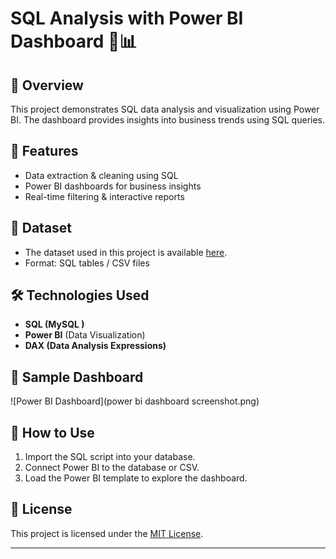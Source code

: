 # SQL Analysis with Power BI Dashboard 🚀📊

## 📌 Overview
This project demonstrates SQL data analysis and visualization using Power BI. The dashboard provides insights into business trends using SQL queries.

## 🚀 Features
- Data extraction & cleaning using SQL
- Power BI dashboards for business insights
- Real-time filtering & interactive reports

## 📂 Dataset
- The dataset used in this project is available [here](#).
- Format: SQL tables / CSV files

## 🛠 Technologies Used
- **SQL (MySQL )**
- **Power BI** (Data Visualization)
- **DAX (Data Analysis Expressions)**

## 📸 Sample Dashboard
![Power BI Dashboard](power bi dashboard screenshot.png)

## 🔧 How to Use
1. Import the SQL script into your database.
2. Connect Power BI to the database or CSV.
3. Load the Power BI template to explore the dashboard.

## 📜 License
This project is licensed under the [MIT License](LICENSE).

---
